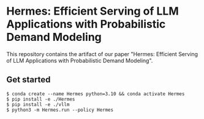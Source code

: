 # Hermes: Efficient Serving of LLM Applications with Probabilistic Demand Modeling

This repository contains the artifact of our paper
"Hermes: Efficient Serving of LLM Applications with Probabilistic Demand Modeling".

## Get started
```
$ conda create --name Hermes python=3.10 && conda activate Hermes
$ pip install -e ./Hermes
$ pip install -e ./vllm
$ python3 -m Hermes.run --policy Hermes
```

